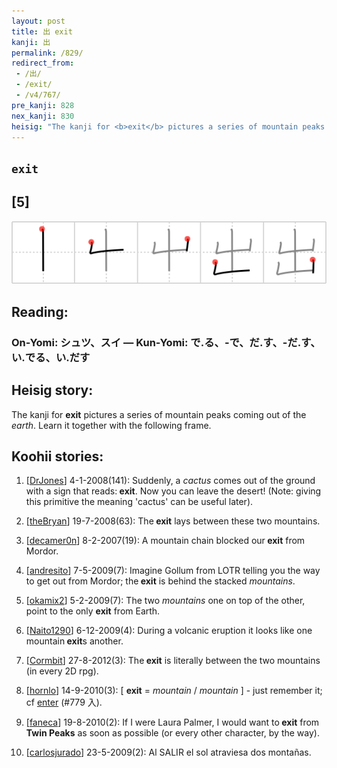 ```yaml
---
layout: post
title: 出 exit
kanji: 出
permalink: /829/
redirect_from:
 - /出/
 - /exit/
 - /v4/767/
pre_kanji: 828
nex_kanji: 830
heisig: "The kanji for <b>exit</b> pictures a series of mountain peaks coming out of the <i>earth</i>. Learn it together with the following frame."
---
```


## `exit`

## [5]

<div class="stroke"><img src="../images/E587BA.png" /></div>

## Reading:

### On-Yomi: シュツ、スイ &mdash; Kun-Yomi: で.る、-で、だ.す、-だ.す、い.でる、い.だす

## Heisig story:

The kanji for <b>exit</b> pictures a series of mountain peaks coming out of the <i>earth</i>. Learn it together with the following frame.

## Koohii stories:

1) [<a href="http://kanji.koohii.com/profile/DrJones">DrJones</a>] 4-1-2008(141): Suddenly, a <em>cactus</em> comes out of the ground with a sign that reads:<strong> exit</strong>. Now you can leave the desert! (Note: giving this primitive the meaning &#039;cactus&#039; can be useful later).

2) [<a href="http://kanji.koohii.com/profile/theBryan">theBryan</a>] 19-7-2008(63): The<strong> exit</strong> lays between these two mountains.

3) [<a href="http://kanji.koohii.com/profile/decamer0n">decamer0n</a>] 8-2-2007(19): A mountain chain blocked our<strong> exit</strong> from Mordor.

4) [<a href="http://kanji.koohii.com/profile/andresito">andresito</a>] 7-5-2009(7): Imagine Gollum from LOTR telling you the way to get out from Mordor; the<strong> exit</strong> is behind the stacked <em>mountains</em>.

5) [<a href="http://kanji.koohii.com/profile/okamix2">okamix2</a>] 5-2-2009(7): The two <em>mountains</em> one on top of the other, point to the only <strong>exit</strong> from Earth.

6) [<a href="http://kanji.koohii.com/profile/Naito1290">Naito1290</a>] 6-12-2009(4): During a volcanic eruption it looks like one mountain<strong> exit</strong>s another.

7) [<a href="http://kanji.koohii.com/profile/Cormbit">Cormbit</a>] 27-8-2012(3): The<strong> exit</strong> is literally between the two mountains (in every 2D rpg).

8) [<a href="http://kanji.koohii.com/profile/hornlo">hornlo</a>] 14-9-2010(3): [ <strong>exit</strong> = <em>mountain</em> / <em>mountain</em> ] - just remember it; cf <a href="../v4/779">enter</a> (#779 入).

9) [<a href="http://kanji.koohii.com/profile/faneca">faneca</a>] 19-8-2010(2): If I were Laura Palmer, I would want to<strong> exit</strong> from <strong>Twin Peaks</strong> as soon as possible (or every other character, by the way).

10) [<a href="http://kanji.koohii.com/profile/carlosjurado">carlosjurado</a>] 23-5-2009(2): Al SALIR el sol atraviesa dos montañas.
